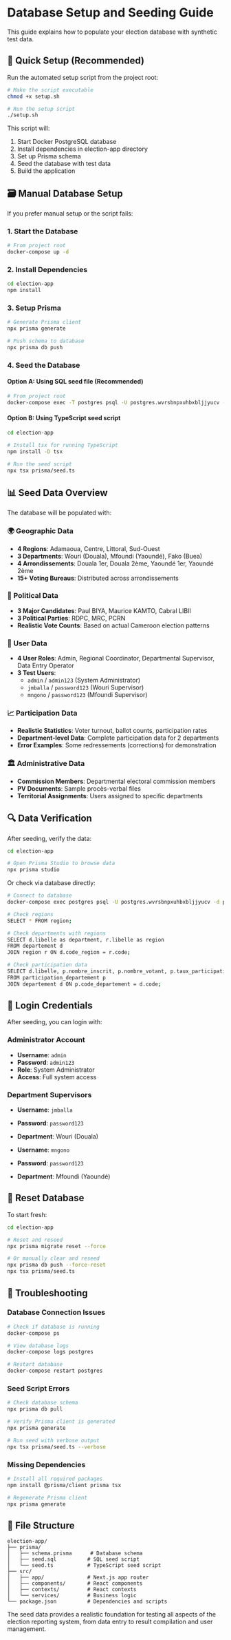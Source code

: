 # Database Setup and Seeding Guide

This guide explains how to populate your election database with synthetic test data.

## 🚀 Quick Setup (Recommended)

Run the automated setup script from the project root:

```bash
# Make the script executable
chmod +x setup.sh

# Run the setup script
./setup.sh
```

This script will:
1. Start Docker PostgreSQL database
2. Install dependencies in election-app directory
3. Set up Prisma schema
4. Seed the database with test data
5. Build the application

## 🗃️ Manual Database Setup

If you prefer manual setup or the script fails:

### 1. Start the Database
```bash
# From project root
docker-compose up -d
```

### 2. Install Dependencies
```bash
cd election-app
npm install
```

### 3. Setup Prisma
```bash
# Generate Prisma client
npx prisma generate

# Push schema to database
npx prisma db push
```

### 4. Seed the Database

#### Option A: Using SQL seed file (Recommended)
```bash
# From project root
docker-compose exec -T postgres psql -U postgres.wvrsbnpxuhbxbljjyucv -d postgres < election-app/prisma/seed.sql
```

#### Option B: Using TypeScript seed script
```bash
cd election-app

# Install tsx for running TypeScript
npm install -D tsx

# Run the seed script
npx tsx prisma/seed.ts
```

## 📊 Seed Data Overview

The database will be populated with:

### 🌍 Geographic Data
- **4 Regions**: Adamaoua, Centre, Littoral, Sud-Ouest
- **3 Departments**: Wouri (Douala), Mfoundi (Yaoundé), Fako (Buea)
- **4 Arrondissements**: Douala 1er, Douala 2ème, Yaoundé 1er, Yaoundé 2ème
- **15+ Voting Bureaus**: Distributed across arrondissements

### 🎯 Political Data
- **3 Major Candidates**: Paul BIYA, Maurice KAMTO, Cabral LIBII
- **3 Political Parties**: RDPC, MRC, PCRN
- **Realistic Vote Counts**: Based on actual Cameroon election patterns

### 👥 User Data
- **4 User Roles**: Admin, Regional Coordinator, Departmental Supervisor, Data Entry Operator
- **3 Test Users**:
  - `admin` / `admin123` (System Administrator)
  - `jmballa` / `password123` (Wouri Supervisor)
  - `mngono` / `password123` (Mfoundi Supervisor)

### 📈 Participation Data
- **Realistic Statistics**: Voter turnout, ballot counts, participation rates
- **Department-level Data**: Complete participation data for 2 departments
- **Error Examples**: Some redressements (corrections) for demonstration

### 🏛️ Administrative Data
- **Commission Members**: Departmental electoral commission members
- **PV Documents**: Sample procès-verbal files
- **Territorial Assignments**: Users assigned to specific departments

## 🔍 Data Verification

After seeding, verify the data:

```bash
cd election-app

# Open Prisma Studio to browse data
npx prisma studio
```

Or check via database directly:
```bash
# Connect to database
docker-compose exec postgres psql -U postgres.wvrsbnpxuhbxbljjyucv -d postgres

# Check regions
SELECT * FROM region;

# Check departments with regions
SELECT d.libelle as department, r.libelle as region 
FROM departement d 
JOIN region r ON d.code_region = r.code;

# Check participation data
SELECT d.libelle, p.nombre_inscrit, p.nombre_votant, p.taux_participation 
FROM participation_departement p 
JOIN departement d ON p.code_departement = d.code;
```

## 🎯 Login Credentials

After seeding, you can login with:

### Administrator Account
- **Username**: `admin`
- **Password**: `admin123`
- **Role**: System Administrator
- **Access**: Full system access

### Department Supervisors
- **Username**: `jmballa`
- **Password**: `password123`
- **Department**: Wouri (Douala)

- **Username**: `mngono`
- **Password**: `password123`
- **Department**: Mfoundi (Yaoundé)

## 🔄 Reset Database

To start fresh:

```bash
cd election-app

# Reset and reseed
npx prisma migrate reset --force

# Or manually clear and reseed
npx prisma db push --force-reset
npx tsx prisma/seed.ts
```

## 🐛 Troubleshooting

### Database Connection Issues
```bash
# Check if database is running
docker-compose ps

# View database logs
docker-compose logs postgres

# Restart database
docker-compose restart postgres
```

### Seed Script Errors
```bash
# Check database schema
npx prisma db pull

# Verify Prisma client is generated
npx prisma generate

# Run seed with verbose output
npx tsx prisma/seed.ts --verbose
```

### Missing Dependencies
```bash
# Install all required packages
npm install @prisma/client prisma tsx

# Regenerate Prisma client
npx prisma generate
```

## 📁 File Structure

```
election-app/
├── prisma/
│   ├── schema.prisma      # Database schema
│   ├── seed.sql          # SQL seed script
│   └── seed.ts           # TypeScript seed script
├── src/
│   ├── app/              # Next.js app router
│   ├── components/       # React components
│   ├── contexts/         # React contexts
│   └── services/         # Business logic
└── package.json          # Dependencies and scripts
```

The seed data provides a realistic foundation for testing all aspects of the election reporting system, from data entry to result compilation and user management.